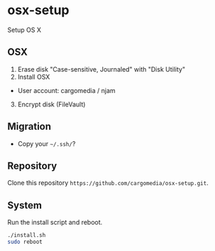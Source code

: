 osx-setup
=========

Setup OS X

## OSX
1. Erase disk "Case-sensitive, Journaled" with "Disk Utility"
2. Install OSX
 - User account: cargomedia / njam
3. Encrypt disk (FileVault)

## Migration
- Copy your `~/.ssh/`?

## Repository
Clone this repository `https://github.com/cargomedia/osx-setup.git`.

## System
Run the install script and reboot.
```bash
./install.sh
sudo reboot
```
